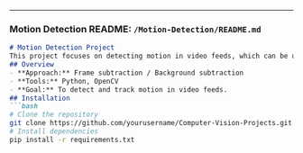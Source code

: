 ----
### Motion Detection README: `/Motion-Detection/README.md`
```markdown
# Motion Detection Project
This project focuses on detecting motion in video feeds, which can be useful for surveillance and anomaly detection.
## Overview
- **Approach:** Frame subtraction / Background subtraction
- **Tools:** Python, OpenCV
- **Goal:** To detect and track motion in video feeds.
## Installation
```bash
# Clone the repository
git clone https://github.com/yourusername/Computer-Vision-Projects.git
# Install dependencies
pip install -r requirements.txt
